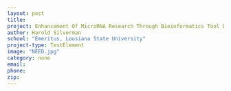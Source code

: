 ```yaml
---
layout: post
title:
project: Enhancement Of MicroRNA Research Through Bioinformatics Tool Development
author: Harold Silverman
school: "Emeritus, Lousiana State University"
project-type: TestElement
image: "NEED.jpg"
category: none
email:
phone:
zip:
---
```

